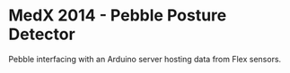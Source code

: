 MedX 2014 - Pebble Posture Detector
=========================
Pebble interfacing with an Arduino server hosting data from Flex sensors.
